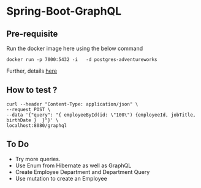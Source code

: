 # Spring-Boot-GraphQL  

## Pre-requisite

Run the docker image here using the below command

```unix
docker run -p 7000:5432 -i   -d postgres-adventureworks
``` 

Further, details [here](https://ntarunmenon.gitlab.io/my-blog/2020/04/10/docker-postrge-sample-database.html)


## How to test ? 

```unix
curl --header "Content-Type: application/json" \ 
--request POST \
--data '{"query": "{ employeeById(id: \"100\") {employeeId, jobTitle, birthDate }  }"}' \  
localhost:8080/graphql
```

## To Do

- Try more queries. 
- Use Enum from Hibernate as well as GraphQL
- Create Employee Department and Department Query
- Use mutation to create an Employee
